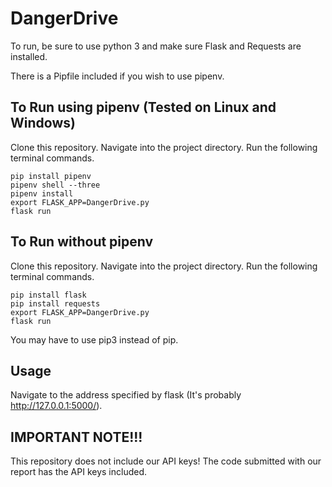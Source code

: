 # DangerDrive

To run, be sure to use python 3 and make sure Flask and Requests are installed.

There is a Pipfile included if you wish to use pipenv.

## To Run using pipenv (Tested on Linux and Windows)
Clone this repository.
Navigate into the project directory.
Run the following terminal commands.
```
pip install pipenv
pipenv shell --three
pipenv install
export FLASK_APP=DangerDrive.py
flask run
```

## To Run without pipenv
Clone this repository.
Navigate into the project directory.
Run the following terminal commands.
```
pip install flask
pip install requests
export FLASK_APP=DangerDrive.py
flask run
```
You may have to use pip3 instead of pip.

## Usage
Navigate to the address specified by flask (It's probably http://127.0.0.1:5000/).

## IMPORTANT NOTE!!!
This repository does not include our API keys!  The code submitted with our report has the API keys included.